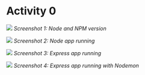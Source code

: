 # Activity 0

![](/screenshots/a0s1.png)
*Screenshot 1: Node and NPM version*

![](/screenshots/a0s2.png)
*Screenshot 2: Node app running*

![](/screenshots/a0s3.png)
*Screenshot 3: Express app running*

![](/screenshots/a0s4.png)
*Screenshot 4: Express app running with Nodemon*